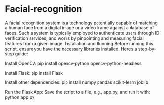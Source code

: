 # Facial-recognition
A facial recognition system is a technology potentially capable of matching a human face from a digital image or a video frame against a database of faces. Such a system is typically employed to authenticate users through ID verification services, and works by pinpointing and measuring facial features from a given image.
Installation and Running
Before running this script, ensure you have the necessary libraries installed. Here’s a step-by-step guide:

Install OpenCV:
pip install opencv-python opencv-python-headless


Install Flask:
pip install Flask

Install other dependencies:
pip install numpy pandas scikit-learn joblib

Run the Flask App:
Save the script to a file, e.g., app.py, and run it with:
python app.py

